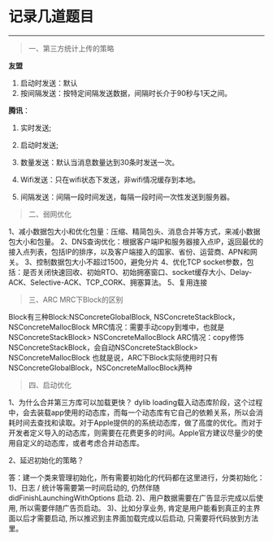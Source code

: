 # 记录几道题目
___



> 一、第三方统计上传的策略

**友盟**

1. 启动时发送：默认
2. 按间隔发送：按特定间隔发送数据，间隔时长介于90秒与1天之间。

**腾讯**：

1. 实时发送;

2. 启动时发送;
3. 数量发送：默认当消息数量达到30条时发送一次。
4. Wifi发送：只在wifi状态下发送，非wifi情况缓存到本地。
5. 间隔发送：间隔一段时间发送，每隔一段时间一次性发送到服务器。

> 二、弱网优化

1、减小数据包大小和优化包量：压缩、精简包头、消息合并等方式，来减小数据包大小和包量。
2、DNS查询优化：根据客户端IP和服务器接入点IP，返回最优的接入点列表，包括IP的排序，以及客户端接入的国家、省份、运营商、APN和网关。
3、控制数据包大小不超过1500，避免分片
4、优化TCP socket参数，包括：是否关闭快速回收、初始RTO、初始拥塞窗口、socket缓存大小、Delay-ACK、Selective-ACK、TCP_CORK、拥塞算法。
5、复用连接

> 三、ARC MRC下Block的区别

Block有三种Block:NSConcreteGlobalBlock, NSConcreteStackBlock，NSConcreteMallocBlock
MRC情况：需要手动copy到堆中，也就是NSConcreteStackBlock> NSConcreteMallocBlock
ARC情况：copy修饰NSConcreteStackBlock，会自动NSConcreteStackBlock> NSConcreteMallocBlock
也就是说，ARC下Block实际使用时只有NSConcreteGlobalBlock，NSConcreteMallocBlock两种

> 四、启动优化

1、为什么合并第三方库可以加载更快？
dylib loading载入动态库阶段，这个过程中，会去装载app使用的动态库，而每一个动态库有它自己的依赖关系，所以会消耗时间去查找和读取。对于Apple提供的的系统动态库，做了高度的优化。而对于开发者定义导入的动态库，则需要在花费更多的时间。Apple官方建议尽量少的使用自定义的动态库，或者考虑合并动态库。

2、延迟初始化的策略？

答：建一个类来管理初始化，所有需要初始化的代码都在这里进行，分类初始化：
1)、日志 / 统计等需要第一时间启动的, 仍然伴随 didFinishLaunchingWithOptions 启动.
2)、用户数据需要在广告显示完成以后使用, 所以需要伴随广告页启动。
3)、比如分享业务, 肯定是用户能看到真正的主界面以后才需要启动, 所以推迟到主界面加载完成以后启动, 只需要将代码放到方法里。